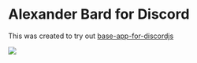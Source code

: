 # Alexander Bard for Discord
This was created to try out  [base-app-for-discordjs](https://github.com/smultronbusken/base-app-for-discordjs)



![](https://i.ytimg.com/vi/zGIyEUZ7jdE/maxresdefault.jpg)

